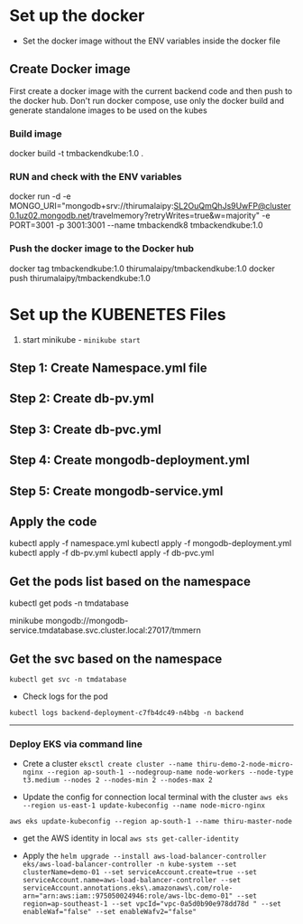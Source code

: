 # Set up the docker 
- Set the docker image without the ENV variables inside the docker file

## Create Docker image
First create a docker image with the current backend code and then push to the docker hub. Don't run docker compose, use only the docker build and generate standalone images to be used on the kubes

### Build image
docker build -t tmbackendkube:1.0 .

### RUN and check with the ENV variables
docker run -d -e MONGO_URI="mongodb+srv://thirumalaipy:SL2OuQmQhJs9UwFP@cluster0.1uz02.mongodb.net/travelmemory?retryWrites=true&w=majority" -e PORT=3001 -p 3001:3001 --name tmbackendk8 tmbackendkube:1.0

### Push the docker image to the Docker hub
docker tag tmbackendkube:1.0  thirumalaipy/tmbackendkube:1.0
docker push thirumalaipy/tmbackendkube:1.0

# Set up the KUBENETES Files

1.  start minikube - `minikube start`



## Step 1: Create Namespace.yml file

## Step 2: Create db-pv.yml

## Step 3: Create db-pvc.yml

## Step 4: Create mongodb-deployment.yml

## Step 5: Create mongodb-service.yml


## Apply the code
kubectl apply -f namespace.yml
kubectl apply -f mongodb-deployment.yml
kubectl apply -f db-pv.yml
kubectl apply -f db-pvc.yml





## Get the pods list based on the namespace
kubectl get pods -n tmdatabase

minikube 
mongodb://mongodb-service.tmdatabase.svc.cluster.local:27017/tmmern

## Get the svc based on the namespace

`kubectl get svc -n tmdatabase`

- Check logs for the pod

`kubectl logs backend-deployment-c7fb4dc49-n4bbg -n backend`


-------

### Deploy EKS via command line

- Crete a cluster
`eksctl create cluster --name thiru-demo-2-node-micro-nginx --region ap-south-1 --nodegroup-name node-workers --node-type t3.medium --nodes 2 --nodes-min 2 --nodes-max 2`

- Update the config for connection local terminal with the cluster
`aws eks --region us-east-1 update-kubeconfig --name node-micro-nginx`

 
`aws eks update-kubeconfig --region ap-south-1 --name thiru-master-node`

- get the AWS identity in local
`aws sts get-caller-identity`


- Apply the 
`helm upgrade --install aws-load-balancer-controller eks/aws-load-balancer-controller -n kube-system --set clusterName=demo-01 --set serviceAccount.create=true --set serviceAccount.name=aws-load-balancer-controller --set serviceAccount.annotations.eks\.amazonaws\.com/role-arn="arn:aws:iam::975050024946:role/aws-lbc-demo-01" --set region=ap-southeast-1 --set vpcId="vpc-0a5d0b90e978dd78d " --set enableWaf="false" --set enableWafv2="false"`




